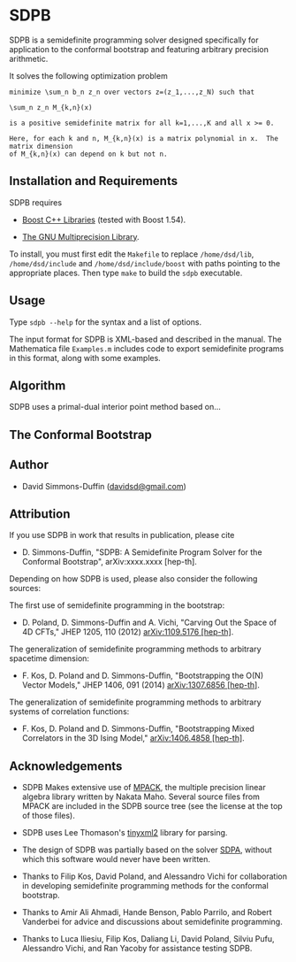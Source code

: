 # SDPB

SDPB is a semidefinite programming solver designed specifically for
application to the conformal bootstrap and featuring arbitrary precision arithmetic.

It solves the following optimization problem

```
minimize \sum_n b_n z_n over vectors z=(z_1,...,z_N) such that

\sum_n z_n M_{k,n}(x)

is a positive semidefinite matrix for all k=1,...,K and all x >= 0.

Here, for each k and n, M_{k,n}(x) is a matrix polynomial in x.  The matrix dimension
of M_{k,n}(x) can depend on k but not n.
```

## Installation and Requirements

SDPB requires

- [Boost C++ Libraries](http://www.boost.org/) (tested with Boost 1.54).

- [The GNU Multiprecision Library](https://gmplib.org/).

To install, you must first edit the `Makefile` to replace `/home/dsd/lib`, `/home/dsd/include` and `/home/dsd/include/boost` with paths pointing to the appropriate places.  Then type `make` to build the `sdpb` executable.

## Usage

Type `sdpb --help` for the syntax and a list of options.

The input format for SDPB is XML-based and described in the manual.  The Mathematica file `Examples.m` includes code to export semidefinite programs in this format, along with some examples.

## Algorithm

SDPB uses a primal-dual interior point method based on...

## The Conformal Bootstrap

## Author

- David Simmons-Duffin (davidsd@gmail.com)

## Attribution

If you use SDPB in work that results in publication, please cite

- D. Simmons-Duffin, "SDPB: A Semidefinite Program Solver for the
  Conformal Bootstrap", arXiv:xxxx.xxxx \[hep-th\].

Depending on how SDPB is used, please also consider the following sources:

The first use of semidefinite programming in the bootstrap:

- D. Poland, D. Simmons-Duffin and A. Vichi, "Carving Out the Space of
  4D CFTs," JHEP 1205, 110 (2012) [arXiv:1109.5176 \[hep-th\]](http://arxiv.org/abs/arXiv%3A1109.5176).

The generalization of semidefinite programming methods to arbitrary
spacetime dimension:

- F. Kos, D. Poland and D. Simmons-Duffin, "Bootstrapping the O(N)
  Vector Models," JHEP 1406, 091 (2014) [arXiv:1307.6856 \[hep-th\]](http://arxiv.org/abs/arXiv%3A1307.6856).

The generalization of semidefinite programming methods to arbitrary
systems of correlation functions:

- F. Kos, D. Poland and D. Simmons-Duffin, "Bootstrapping Mixed
  Correlators in the 3D Ising Model," [arXiv:1406.4858 \[hep-th\]](http://arxiv.org/abs/arXiv%3A1406.4858).

## Acknowledgements

- SDPB Makes extensive use of [MPACK](http://mplapack.sourceforge.net/), the multiple precision linear algebra library written by Nakata Maho.  Several source files from MPACK are included in the SDPB source tree (see the license at the top of those files).

- SDPB uses Lee Thomason's [tinyxml2](http://www.grinninglizard.com/tinyxml2/) library for parsing.

- The design of SDPB was partially based on the solver [SDPA](http://sdpa.sourceforge.net/), without which this software would never have been written.

- Thanks to Filip Kos, David Poland, and Alessandro Vichi for collaboration in developing semidefinite programming methods for the conformal bootstrap.

- Thanks to Amir Ali Ahmadi, Hande Benson, Pablo Parrilo, and Robert Vanderbei for advice and discussions about semidefinite programming.

- Thanks to Luca Iliesiu, Filip Kos, Daliang Li, David Poland, Silviu Pufu, Alessandro Vichi, and Ran Yacoby for assistance testing SDPB.